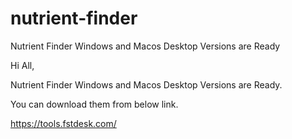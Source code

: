 # nutrient-finder


Nutrient Finder Windows and Macos Desktop Versions are Ready

Hi All,

Nutrient Finder Windows and Macos Desktop Versions are Ready.

You can download them from below link.

https://tools.fstdesk.com/
